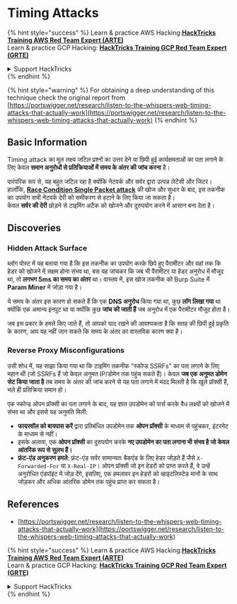 # Timing Attacks

{% hint style="success" %}
Learn & practice AWS Hacking:<img src="../.gitbook/assets/arte.png" alt="" data-size="line">[**HackTricks Training AWS Red Team Expert (ARTE)**](https://training.hacktricks.xyz/courses/arte)<img src="../.gitbook/assets/arte.png" alt="" data-size="line">\
Learn & practice GCP Hacking: <img src="../.gitbook/assets/grte.png" alt="" data-size="line">[**HackTricks Training GCP Red Team Expert (GRTE)**<img src="../.gitbook/assets/grte.png" alt="" data-size="line">](https://training.hacktricks.xyz/courses/grte)

<details>

<summary>Support HackTricks</summary>

* Check the [**subscription plans**](https://github.com/sponsors/carlospolop)!
* **Join the** 💬 [**Discord group**](https://discord.gg/hRep4RUj7f) or the [**telegram group**](https://t.me/peass) or **follow** us on **Twitter** 🐦 [**@hacktricks\_live**](https://twitter.com/hacktricks\_live)**.**
* **Share hacking tricks by submitting PRs to the** [**HackTricks**](https://github.com/carlospolop/hacktricks) and [**HackTricks Cloud**](https://github.com/carlospolop/hacktricks-cloud) github repos.

</details>
{% endhint %}

{% hint style="warning" %}
For obtaining a deep understanding of this technique check the original report from [https://portswigger.net/research/listen-to-the-whispers-web-timing-attacks-that-actually-work](https://portswigger.net/research/listen-to-the-whispers-web-timing-attacks-that-actually-work)
{% endhint %}

## Basic Information

Timing attack का मूल लक्ष्य जटिल प्रश्नों का उत्तर देने या छिपी हुई कार्यक्षमताओं का पता लगाने के लिए केवल **समान अनुरोधों से प्रतिक्रियाओं में समय के अंतर की जांच करना** है।

पारंपरिक रूप से, यह बहुत जटिल रहा है क्योंकि नेटवर्क और सर्वर द्वारा उत्पन्न लेटेंसी और जिटर। हालाँकि, [**Race Condition Single Packet attack**](race-condition.md#http-2-single-packet-attack-vs.-http-1.1-last-byte-synchronization) की खोज और सुधार के बाद, इस तकनीक का उपयोग सभी नेटवर्क देरी को समीकरण से हटाने के लिए किया जा सकता है।\
केवल **सर्वर की देरी** छोड़ने से टाइमिंग अटैक को खोजने और दुरुपयोग करने में आसान बना देता है।

## Discoveries

### Hidden Attack Surface

ब्लॉग पोस्ट में यह बताया गया है कि इस तकनीक का उपयोग करके छिपे हुए पैरामीटर और यहां तक कि हेडर को खोजने में सक्षम होना संभव था, बस यह जांचकर कि जब भी पैरामीटर या हेडर अनुरोध में मौजूद था, तो **लगभग 5ms का समय का अंतर** था। वास्तव में, इस खोज तकनीक को Burp Suite में **Param Miner** में जोड़ा गया है।

ये समय के अंतर इस कारण हो सकते हैं कि एक **DNS अनुरोध** किया गया था, कुछ **लॉग लिखा गया** था क्योंकि एक अमान्य इनपुट था या क्योंकि कुछ **जांच की जाती हैं** जब अनुरोध में एक पैरामीटर मौजूद होता है।

जब इस प्रकार के हमले किए जाते हैं, तो आपको याद रखने की आवश्यकता है कि सतह की छिपी हुई प्रकृति के कारण, आप यह नहीं जान सकते कि समय के अंतर का वास्तविक कारण क्या है।

### Reverse Proxy Misconfigurations

उसी शोध में, यह साझा किया गया था कि टाइमिंग तकनीक "स्कोप्ड SSRFs" का पता लगाने के लिए महान थी (जो SSRFs हैं जो केवल अनुमत IP/डोमेन तक पहुंच सकते हैं)। केवल **जब एक अनुमत डोमेन सेट किया जाता है** तब समय के अंतर की जांच करने से यह पता लगाने में मदद मिलती है कि खुले प्रॉक्सी हैं, भले ही प्रतिक्रिया समान हो।

एक स्कोप्ड ओपन प्रॉक्सी का पता लगाने के बाद, यह ज्ञात उपडोमेन को पार्स करके वैध लक्ष्यों को खोजने में संभव था और इससे यह अनुमति मिली:

* **फायरवॉल को बायपास करें** द्वारा प्रतिबंधित उपडोमेन तक **ओपन प्रॉक्सी** के माध्यम से पहुंचकर, इंटरनेट के माध्यम से नहीं।
* इसके अलावा, एक **ओपन प्रॉक्सी** का दुरुपयोग करके **नए उपडोमेन का पता लगाना भी संभव है जो केवल आंतरिक रूप से सुलभ हैं।**
* **फ्रंट-एंड अनुकरण हमले**: फ्रंट-एंड सर्वर सामान्यतः बैकएंड के लिए हेडर जोड़ते हैं जैसे `X-Forwarded-For` या `X-Real-IP`। ओपन प्रॉक्सी जो इन हेडरों को प्राप्त करते हैं, वे उन्हें अनुरोधित एंडपॉइंट में जोड़ देंगे, इसलिए, एक हमलावर इन हेडरों को व्हाइटलिस्टेड मानों के साथ जोड़कर और अधिक आंतरिक डोमेन तक पहुंच प्राप्त कर सकता है।

## References

* [https://portswigger.net/research/listen-to-the-whispers-web-timing-attacks-that-actually-work](https://portswigger.net/research/listen-to-the-whispers-web-timing-attacks-that-actually-work)

{% hint style="success" %}
Learn & practice AWS Hacking:<img src="../.gitbook/assets/arte.png" alt="" data-size="line">[**HackTricks Training AWS Red Team Expert (ARTE)**](https://training.hacktricks.xyz/courses/arte)<img src="../.gitbook/assets/arte.png" alt="" data-size="line">\
Learn & practice GCP Hacking: <img src="../.gitbook/assets/grte.png" alt="" data-size="line">[**HackTricks Training GCP Red Team Expert (GRTE)**<img src="../.gitbook/assets/grte.png" alt="" data-size="line">](https://training.hacktricks.xyz/courses/grte)

<details>

<summary>Support HackTricks</summary>

* Check the [**subscription plans**](https://github.com/sponsors/carlospolop)!
* **Join the** 💬 [**Discord group**](https://discord.gg/hRep4RUj7f) or the [**telegram group**](https://t.me/peass) or **follow** us on **Twitter** 🐦 [**@hacktricks\_live**](https://twitter.com/hacktricks\_live)**.**
* **Share hacking tricks by submitting PRs to the** [**HackTricks**](https://github.com/carlospolop/hacktricks) and [**HackTricks Cloud**](https://github.com/carlospolop/hacktricks-cloud) github repos.

</details>
{% endhint %}

